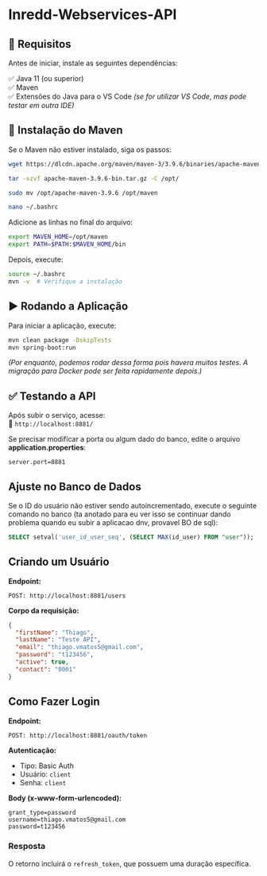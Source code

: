 # Inredd-Webservices-API

## 🚀 Requisitos
Antes de iniciar, instale as seguintes dependências:

✅ Java 11 (ou superior)  
✅ Maven  
✅ Extensões do Java para o VS Code *(se for utilizar VS Code, mas pode testar em outra IDE)*  

## 🔧 Instalação do Maven
Se o Maven não estiver instalado, siga os passos:

```sh
wget https://dlcdn.apache.org/maven/maven-3/3.9.6/binaries/apache-maven-3.9.6-bin.tar.gz

tar -xzvf apache-maven-3.9.6-bin.tar.gz -C /opt/

sudo mv /opt/apache-maven-3.9.6 /opt/maven

nano ~/.bashrc
```
Adicione as linhas no final do arquivo:
```sh
export MAVEN_HOME=/opt/maven
export PATH=$PATH:$MAVEN_HOME/bin
```
Depois, execute:
```sh
source ~/.bashrc
mvn -v  # Verifique a instalação
```

## ▶️ Rodando a Aplicação

Para iniciar a aplicação, execute:
```sh
mvn clean package -DskipTests
mvn spring-boot:run
```
*(Por enquanto, podemos rodar dessa forma pois havera muitos testes. A migração para Docker pode ser feita rapidamente depois.)*

## ✅ Testando a API
Após subir o serviço, acesse:  
📌 `http://localhost:8881/`

Se precisar modificar a porta ou algum dado do banco, edite o arquivo **application.properties**:
```properties
server.port=8881
```

## Ajuste no Banco de Dados
Se o ID do usuário não estiver sendo autoincrementado, execute o seguinte comando no banco (ta anotado para eu ver isso se continuar dando problema quando eu subir a aplicacao dnv, provavel BO de sql):
```sql
SELECT setval('user_id_user_seq', (SELECT MAX(id_user) FROM "user"));
```

## Criando um Usuário
**Endpoint:**
```
POST: http://localhost:8881/users
```

**Corpo da requisição:**
```json
{
  "firstName": "Thiago",
  "lastName": "Teste API",
  "email": "thiago.vmatos5@gmail.com",
  "password": "t123456",
  "active": true,
  "contact": "0001"
}
```

## Como Fazer Login
**Endpoint:**
```
POST: http://localhost:8881/oauth/token
```

**Autenticação:**
- Tipo: Basic Auth
- Usuário: `client`
- Senha: `client`

**Body (x-www-form-urlencoded):**
```
grant_type=password
username=thiago.vmatos5@gmail.com
password=t123456
```

### Resposta
O retorno incluirá o `refresh_token`, que possuem uma duração específica.


